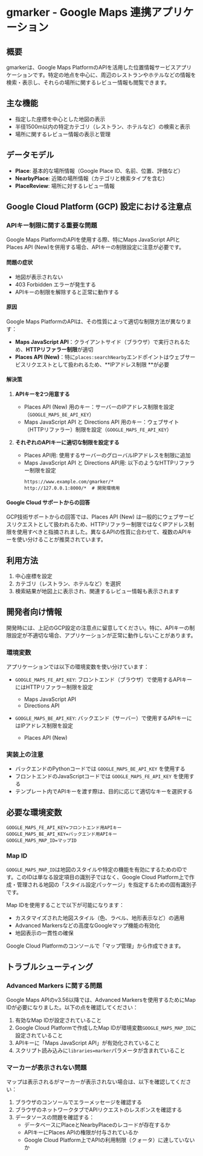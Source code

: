 # gmarker - Google Maps 連携アプリケーション

## 概要

gmarkerは、Google Maps PlatformのAPIを活用した位置情報サービスアプリケーションです。特定の地点を中心に、周辺のレストランやホテルなどの情報を検索・表示し、それらの場所に関するレビュー情報も閲覧できます。

## 主な機能

- 指定した座標を中心とした地図の表示
- 半径1500m以内の特定カテゴリ（レストラン、ホテルなど）の検索と表示
- 場所に関するレビュー情報の表示と管理

## データモデル

- **Place**: 基本的な場所情報（Google Place ID、名前、位置、評価など）
- **NearbyPlace**: 近隣の場所情報（カテゴリと検索タイプを含む）
- **PlaceReview**: 場所に対するレビュー情報

## Google Cloud Platform (GCP) 設定における注意点

### APIキー制限に関する重要な問題

Google Maps PlatformのAPIを使用する際、特にMaps JavaScript APIとPlaces API (New)を併用する場合、APIキーの制限設定に注意が必要です。

#### 問題の症状

- 地図が表示されない
- 403 Forbidden エラーが発生する
- APIキーの制限を解除すると正常に動作する

#### 原因

Google Maps PlatformのAPIは、その性質によって適切な制限方法が異なります：

- **Maps JavaScript API**：クライアントサイド（ブラウザ）で実行されるため、**HTTPリファラー制限**が適切
- **Places API (New)**：特に`places:searchNearby`エンドポイントはウェブサービスリクエストとして扱われるため、**IPアドレス制限
  **が必要

#### 解決策

1. **APIキーを2つ用意する**
    - Places API (New) 用のキー：サーバーのIPアドレス制限を設定（`GOOGLE_MAPS_BE_API_KEY`）
    - Maps JavaScript API と Directions API 用のキー：ウェブサイト（HTTPリファラー）制限を設定（`GOOGLE_MAPS_FE_API_KEY`）

2. **それぞれのAPIキーに適切な制限を設定する**
    - Places API用: 使用するサーバーのグローバルIPアドレスを制限に追加
    - Maps JavaScript API と Directions API用: 以下のようなHTTPリファラー制限を設定
      ```
      https://www.example.com/gmarker/*
      http://127.0.0.1:8000/*  # 開発環境用
      ```

#### Google Cloud サポートからの回答

GCP技術サポートからの回答では、Places API (New)
は一般的にウェブサービスリクエストとして扱われるため、HTTPリファラー制限ではなくIPアドレス制限を使用すべきと指摘されました。異なるAPIの性質に合わせて、複数のAPIキーを使い分けることが推奨されています。

## 利用方法

1. 中心座標を設定
2. カテゴリ（レストラン、ホテルなど）を選択
3. 検索結果が地図上に表示され、関連するレビュー情報も表示されます

## 開発者向け情報

開発時には、上記のGCP設定の注意点に留意してください。特に、APIキーの制限設定が不適切な場合、アプリケーションが正常に動作しないことがあります。

### 環境変数

アプリケーションでは以下の環境変数を使い分けています：

- `GOOGLE_MAPS_FE_API_KEY`: フロントエンド（ブラウザ）で使用するAPIキーにはHTTPリファラー制限を設定
    - Maps JavaScript API
    - Directions API

- `GOOGLE_MAPS_BE_API_KEY`: バックエンド（サーバー）で使用するAPIキーにはIPアドレス制限を設定
    - Places API (New)

### 実装上の注意

- バックエンドのPythonコードでは `GOOGLE_MAPS_BE_API_KEY` を使用する
- フロントエンドのJavaScriptコードでは `GOOGLE_MAPS_FE_API_KEY` を使用する
- テンプレート内でAPIキーを渡す際は、目的に応じて適切なキーを選択する

## 必要な環境変数

```
GOOGLE_MAPS_FE_API_KEY=フロントエンド用APIキー
GOOGLE_MAPS_BE_API_KEY=バックエンド用APIキー
GOOGLE_MAPS_MAP_ID=マップID
```

### Map ID

`GOOGLE_MAPS_MAP_ID`は地図のスタイルや特定の機能を有効にするためのIDです。このIDは単なる設定項目の識別子ではなく、Google
Cloud Platform上で作成・管理される地図の「スタイル設定パッケージ」を指定するための固有識別子です。

Map IDを使用することで以下が可能になります：

- カスタマイズされた地図スタイル（色、ラベル、地形表示など）の適用
- Advanced Markersなどの高度なGoogleマップ機能の有効化
- 地図表示の一貫性の確保

Google Cloud Platformのコンソールで「マップ管理」から作成できます。

## トラブルシューティング

### Advanced Markers に関する問題

Google Maps APIのv3.56以降では、Advanced Markersを使用するためにMap IDが必要になりました。以下の点を確認してください：

1. 有効なMap IDが設定されていること
2. Google Cloud Platformで作成したMap IDが環境変数`GOOGLE_MAPS_MAP_ID`に設定されていること
3. APIキーに「Maps JavaScript API」が有効化されていること
4. スクリプト読み込みに`libraries=marker`パラメータが含まれていること

### マーカーが表示されない問題

マップは表示されるがマーカーが表示されない場合は、以下を確認してください：

1. ブラウザのコンソールでエラーメッセージを確認する
2. ブラウザのネットワークタブでAPIリクエストのレスポンスを確認する
3. データソースの問題を確認する：
    - データベースにPlaceとNearbyPlaceのレコードが存在するか
    - APIキーにPlaces APIの権限が付与されているか
    - Google Cloud Platform上でAPIの利用制限（クォータ）に達していないか